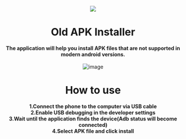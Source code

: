 <div align="center">
  
![](https://github.com/user-attachments/assets/6d78b8bf-f0ea-4213-9623-3199644ffff3) <br>
# Old APK Installer

**The application will help you install APK files that are not supported in modern android versions.** <br><br>
![image](https://github.com/user-attachments/assets/82892e49-968a-4221-9851-900f59774ab0)

# How to use
**1.Connect the phone to the computer via USB cable**<br>
**2.Enable USB debugging in the developer settings**<br>
**3.Wait until the application finds the device(Adb status will become connected)**<br>
**4.Select APK file and click install**

</div>

